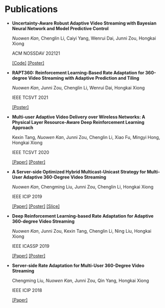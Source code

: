 # Publications

- **Uncertainty-Aware Robust Adaptive Video Streaming with Bayesian Neural Network and Model Predictive Control**
  
  *Nuowen Kan*, Chenglin Li, Caiyi Yang, Wenrui Dai, Junni Zou, Hongkai Xiong

  ACM NOSSDAV 202121

  [\[Code\]](https://github.com/confiwent/BayesMPC) [\[Poster\]](pic/nossdav'21.png)

- **RAPT360: Reinforcement Learning-Based Rate Adaptation for 360-degree Video Streaming with Adaptive Prediction and Tiling**

    *Nuowen Kan*, Junni Zou, Chenglin Li, Wenrui Dai, Hongkai Xiong

    IEEE TCSVT 2021

    [\[Poster\]](pic/tcsvt_21.png)

- **Multi-user Adaptive Video Delivery over Wireless Networks: A Physical Layer Resource-Aware Deep Reinforcement Learning Approach**

    Kexin Tang, *Nuowen Kan*, Junni Zou, Chenglin Li, Xiao Fu, Mingyi Hong, Hongkai Xiong

    IEEE TCSVT 2020

    [\[Paper\]](https://ieeexplore.ieee.org/abstract/document/9035396) [\[Poster\]](pic/tcsvt_20.png)

- **A Server-side Optimized Hybrid Multicast-Unicast Strategy for Multi-User Adaptive 360-Degree Video Streaming**

    *Nuowen Kan*, Chengming Liu, Junni Zou, Chenglin Li, Hongkai Xiong

    IEEE ICIP 2019

    [\[Paper\]](https://ieeexplore.ieee.org/abstract/document/8803007) [\[Poster\]](pic/icip_19.png) [\[Slice\]](https://drive.google.com/file/d/1y6tLxdk-TxEl9gnDd-EnFSwyXgHnoUKQ/view?usp=sharing)

- **Deep Reinforcement Learning-based Rate Adaptation for Adaptive 360-degree Video Streaming**

    *Nuowen Kan*, Junni Zou, Kexin Tang, Chenglin Li, Ning Liu, Hongkai Xiong

    IEEE ICASSP 2019

    [\[Paper\]](https://ieeexplore.ieee.org/document/8683779) [\[Poster\]](https://drive.google.com/file/d/1ZXA_Ut1n-HMu7117lQNG4i1EIK-ACOii/view?usp=sharing)

- **Server-side Rate Adaptation for Multi-User 360-Degree Video Streaming**

    Chengming Liu, *Nuowen Kan*, Junni Zou, Qin Yang, Hongkai Xiong

    IEEE ICIP 2018

    [\[Paper\]](https://ieeexplore.ieee.org/document/8451447)
